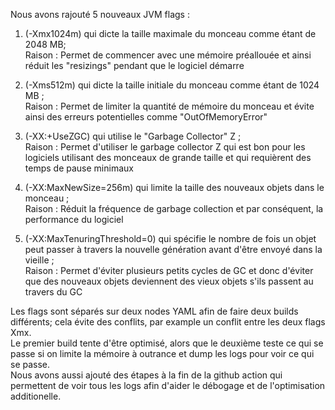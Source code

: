 Nous avons rajouté 5 nouveaux JVM flags : <br>

1. (-Xmx1024m) qui dicte la taille maximale du monceau comme étant de 2048 MB; <br>
Raison : Permet de commencer avec une mémoire préallouée et ainsi réduit les "resizings" pendant que le logiciel démarre <br>

2. (-Xms512m) qui dicte la taille initiale du monceau comme étant de 1024 MB ; <br>
Raison : Permet de limiter la quantité de mémoire du monceau et évite ainsi des erreurs potentielles comme "OutOfMemoryError" <br>

3. (-XX:+UseZGC) qui utilise le "Garbage Collector" Z ; <br>
Raison : Permet d'utiliser le garbage collector Z qui est bon pour les logiciels utilisant des monceaux de grande taille et qui requièrent des temps de pause minimaux <br>

4. (-XX:MaxNewSize=256m) qui limite la taille des nouveaux objets dans le monceau ; <br>
Raison : Réduit la fréquence de garbage collection et par conséquent, la performance du logiciel <br>

5. (-XX:MaxTenuringThreshold=0) qui spécifie le nombre de fois un objet peut passer à travers la nouvelle génération avant d'être envoyé dans la vieille ; <br>
Raison : Permet d'éviter plusieurs petits cycles de GC et donc d'éviter que des nouveaux objets deviennent des vieux objets s'ils passent au travers du GC <br>

Les flags sont séparés sur deux nodes YAML afin de faire deux builds différents; cela évite des conflits, par example un conflit entre les deux flags Xmx. <br>
Le premier build tente d'être optimisé, alors que le deuxième teste ce qui se passe si on limite la mémoire à outrance et dump les logs pour voir ce qui se passe. <br>
Nous avons aussi ajouté des étapes à la fin de la github action qui permettent de voir tous les logs afin d'aider le débogage et de l'optimisation additionelle.
